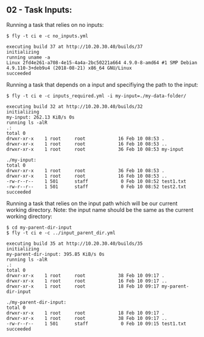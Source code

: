 ## 02 - Task Inputs:

Running a task that relies on no inputs:

```
$ fly -t ci e -c no_inputs.yml

executing build 37 at http://10.20.30.40/builds/37
initializing
running uname -a
Linux 2fd4e261-a708-4e15-4a4a-2bc50221a664 4.9.0-8-amd64 #1 SMP Debian 4.9.110-3+deb9u4 (2018-08-21) x86_64 GNU/Linux
succeeded
```

Running a task that depends on a input and specifiying the path to the input:

```
$ fly -t ci e -c inputs_required.yml -i my-input=./my-data-folder/

executing build 32 at http://10.20.30.40/builds/32
initializing
my-input: 262.13 KiB/s 0s
running ls -alR
.:
total 0
drwxr-xr-x    1 root     root            16 Feb 10 08:53 .
drwxr-xr-x    1 root     root            16 Feb 10 08:53 ..
drwxr-xr-x    1 root     root            36 Feb 10 08:53 my-input

./my-input:
total 0
drwxr-xr-x    1 root     root            36 Feb 10 08:53 .
drwxr-xr-x    1 root     root            16 Feb 10 08:53 ..
-rw-r--r--    1 501      staff            0 Feb 10 08:52 test1.txt
-rw-r--r--    1 501      staff            0 Feb 10 08:52 test2.txt
succeeded
```

Running a task that relies on the input path which will be our current working directory. Note: the input name should be the same as the current working directory:

```
$ cd my-parent-dir-input
$ fly -t ci e -c ../input_parent_dir.yml

executing build 35 at http://10.20.30.40/builds/35
initializing
my-parent-dir-input: 395.85 KiB/s 0s
running ls -alR
.:
total 0
drwxr-xr-x    1 root     root            38 Feb 10 09:17 .
drwxr-xr-x    1 root     root            16 Feb 10 09:17 ..
drwxr-xr-x    1 root     root            18 Feb 10 09:17 my-parent-dir-input

./my-parent-dir-input:
total 0
drwxr-xr-x    1 root     root            18 Feb 10 09:17 .
drwxr-xr-x    1 root     root            38 Feb 10 09:17 ..
-rw-r--r--    1 501      staff            0 Feb 10 09:15 test1.txt
succeeded 
```
